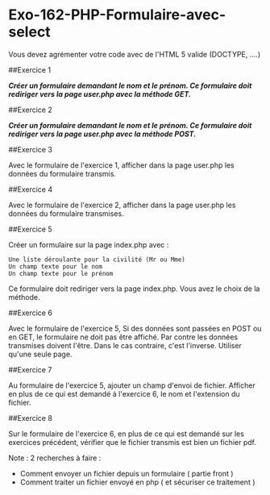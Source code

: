 # Exo-162-PHP-Formulaire-avec-select



Vous devez agrémenter votre code avec de l'HTML 5 valide (DOCTYPE, ....) 

##Exercice 1 

***Créer un formulaire demandant le nom et le prénom. Ce formulaire doit rediriger vers la page user.php avec la méthode GET.***


##Exercice 2 

***Créer un formulaire demandant le nom et le prénom. Ce formulaire doit rediriger vers la page user.php avec la méthode POST.***


##Exercice 3 

Avec le formulaire de l'exercice 1, afficher dans la page user.php les données du formulaire transmis.


##Exercice 4 

Avec le formulaire de l'exercice 2, afficher dans la page user.php les données du formulaire transmises.


##Exercice 5 

Créer un formulaire sur la page index.php avec :

    Une liste déroulante pour la civilité (Mr ou Mme)
    Un champ texte pour le nom
    Un champ texte pour le prénom

Ce formulaire doit rediriger vers la page index.php. Vous avez le choix de la méthode.


##Exercice 6 

Avec le formulaire de l'exercice 5, Si des données sont passées en POST ou en GET, le formulaire ne doit pas être affiché. Par contre les données transmises doivent l'être. Dans le cas contraire, c'est l'inverse.
Utiliser qu'une seule page.


##Exercice 7 

Au formulaire de l'exercice 5, ajouter un champ d'envoi de fichier. Afficher en plus de ce qui est demandé à l'exercice 6, le nom et l'extension du fichier.


##Exercice 8 

Sur le formulaire de l'exercice 6, en plus de ce qui est demandé sur les exercices précédent, vérifier que le fichier transmis est bien un fichier pdf.


Note :
2 recherches à faire :
- Comment envoyer un fichier depuis un formulaire ( partie front )
- Comment traiter un fichier envoyé en php ( et sécuriser ce traitement )